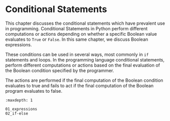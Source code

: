 # Conditional Statements

This chapter discusses the conditional statements which have prevalent use in programming. Conditional Statements in Python perform different computations or actions depending on whether a specific Boolean value evaluates to `True` or `False`. In this same chapter, we discuss Boolean expressions.

These conditions can be used in several ways, most commonly in `if` statements and loops. In the programming language conditional statements, perform different computations or actions based on the final evaluation of the Boolean condition specified by the programmer.

The actions are performed if the final computation of the Boolean condition evaluates to true and fails to act if the final computation of the Boolean program evaluates to false.

```{toctree}
:maxdepth: 1

01_expressions
02_if-else
```
